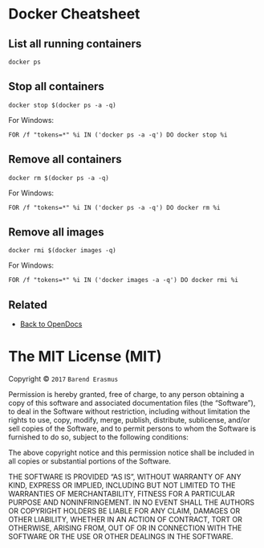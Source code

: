 # Docker Cheatsheet


## List all running containers

`docker ps`

## Stop all containers

`docker stop $(docker ps -a -q)`

For Windows:

`FOR /f "tokens=*" %i IN ('docker ps -a -q') DO docker stop %i`

## Remove all containers

`docker rm $(docker ps -a -q)`

For Windows:

`FOR /f "tokens=*" %i IN ('docker ps -a -q') DO docker rm %i`

## Remove all images

`docker rmi $(docker images -q)`

For Windows:

`FOR /f "tokens=*" %i IN ('docker images -a -q') DO docker rmi %i`

## Related

* [Back to OpenDocs](https://github.com/developersworkspace/OpenDocs)

The MIT License (MIT)
=====================

Copyright © `2017` `Barend Erasmus`

Permission is hereby granted, free of charge, to any person
obtaining a copy of this software and associated documentation
files (the “Software”), to deal in the Software without
restriction, including without limitation the rights to use,
copy, modify, merge, publish, distribute, sublicense, and/or sell
copies of the Software, and to permit persons to whom the
Software is furnished to do so, subject to the following
conditions:

The above copyright notice and this permission notice shall be
included in all copies or substantial portions of the Software.

THE SOFTWARE IS PROVIDED “AS IS”, WITHOUT WARRANTY OF ANY KIND,
EXPRESS OR IMPLIED, INCLUDING BUT NOT LIMITED TO THE WARRANTIES
OF MERCHANTABILITY, FITNESS FOR A PARTICULAR PURPOSE AND
NONINFRINGEMENT. IN NO EVENT SHALL THE AUTHORS OR COPYRIGHT
HOLDERS BE LIABLE FOR ANY CLAIM, DAMAGES OR OTHER LIABILITY,
WHETHER IN AN ACTION OF CONTRACT, TORT OR OTHERWISE, ARISING
FROM, OUT OF OR IN CONNECTION WITH THE SOFTWARE OR THE USE OR
OTHER DEALINGS IN THE SOFTWARE.